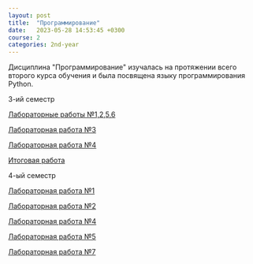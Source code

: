 ```yaml
---
layout: post
title:  "Программирование"
date:   2023-05-28 14:53:45 +0300
course: 2
categories: 2nd-year
---
```


Дисциплина "Программирование" изучалась на протяжении всего второго курса обучения и была посвящена языку программирования Python. 

3-ий семестр

<div>
    <p><a href="https://github.com/NikitaMozgovoy/prog-3/tree/main/lr%201%2C2%2C5%2C6">Лабораторные работы №1,2,5,6</a></p>
    <p><a href="https://github.com/NikitaMozgovoy/prog-3/blob/main/lr3.py">Лабораторная работа №3</a></p>
    <p><a href="https://github.com/NikitaMozgovoy/prog-3/blob/main/lr4.py">Лабораторная работа №4</a></p>
    <p><a href="https://github.com/NikitaMozgovoy/prog-3/tree/main/final%20work">Итоговая работа</a></p>
</div>

4-ый семестр

<div>
    <p><a href="https://replit.com/@diogenis/prog4-lr1#main.py">Лабораторная работа №1</a></p>
    <p><a href="https://replit.com/@diogenis/prog4-lr2#main.py">Лабораторная работа №2</a></p>
    <p><a href="https://replit.com/@diogenis/PROG-4-lr4#main.py">Лабораторная работа №4</a></p>
    <p><a href="https://replit.com/@diogenis/sem4-t1-lr5-1#main.py">Лабораторная работа №5</a></p>
    <p><a href="https://replit.com/@diogenis/sem4-t1-lr7-1#main.py">Лабораторная работа №7</a></p>
</div>